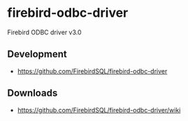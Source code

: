 # firebird-odbc-driver

Firebird ODBC driver v3.0

## Development

- https://github.com/FirebirdSQL/firebird-odbc-driver

## Downloads

- https://github.com/FirebirdSQL/firebird-odbc-driver/wiki
